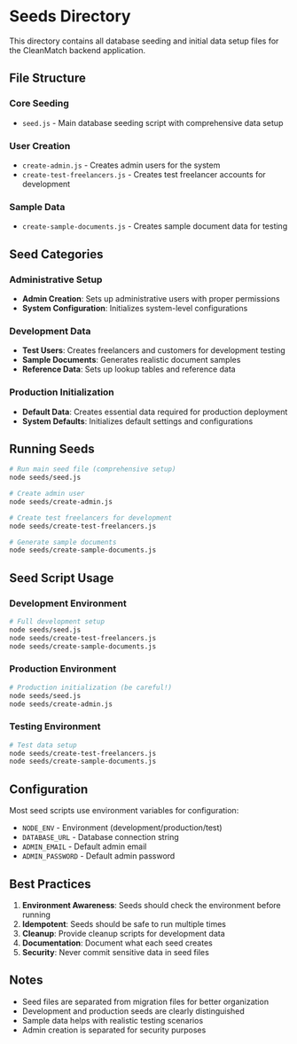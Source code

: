 # Seeds Directory

This directory contains all database seeding and initial data setup files for the CleanMatch backend application.

## File Structure

### Core Seeding
- `seed.js` - Main database seeding script with comprehensive data setup

### User Creation
- `create-admin.js` - Creates admin users for the system
- `create-test-freelancers.js` - Creates test freelancer accounts for development

### Sample Data
- `create-sample-documents.js` - Creates sample document data for testing

## Seed Categories

### Administrative Setup
- **Admin Creation**: Sets up administrative users with proper permissions
- **System Configuration**: Initializes system-level configurations

### Development Data
- **Test Users**: Creates freelancers and customers for development testing
- **Sample Documents**: Generates realistic document samples
- **Reference Data**: Sets up lookup tables and reference data

### Production Initialization
- **Default Data**: Creates essential data required for production deployment
- **System Defaults**: Initializes default settings and configurations

## Running Seeds

```bash
# Run main seed file (comprehensive setup)
node seeds/seed.js

# Create admin user
node seeds/create-admin.js

# Create test freelancers for development
node seeds/create-test-freelancers.js

# Generate sample documents
node seeds/create-sample-documents.js
```

## Seed Script Usage

### Development Environment
```bash
# Full development setup
node seeds/seed.js
node seeds/create-test-freelancers.js
node seeds/create-sample-documents.js
```

### Production Environment
```bash
# Production initialization (be careful!)
node seeds/seed.js
node seeds/create-admin.js
```

### Testing Environment
```bash
# Test data setup
node seeds/create-test-freelancers.js
node seeds/create-sample-documents.js
```

## Configuration

Most seed scripts use environment variables for configuration:
- `NODE_ENV` - Environment (development/production/test)
- `DATABASE_URL` - Database connection string
- `ADMIN_EMAIL` - Default admin email
- `ADMIN_PASSWORD` - Default admin password

## Best Practices

1. **Environment Awareness**: Seeds should check the environment before running
2. **Idempotent**: Seeds should be safe to run multiple times
3. **Cleanup**: Provide cleanup scripts for development data
4. **Documentation**: Document what each seed creates
5. **Security**: Never commit sensitive data in seed files

## Notes

- Seed files are separated from migration files for better organization
- Development and production seeds are clearly distinguished
- Sample data helps with realistic testing scenarios
- Admin creation is separated for security purposes

